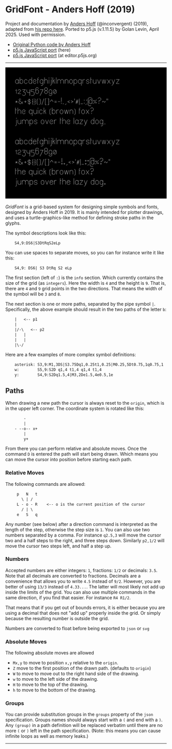 # GridFont - Anders Hoff (2019)

Project and documentation by [Anders Hoff](https://inconvergent.net/) (@inconvergent) (2019), adapted from [his repo here](https://github.com/inconvergent/gridfont). Ported to p5.js (v.1.11.5) by Golan Levin, April 2025. Used with permission. 

* [Original Python code by Anders Hoff](https://github.com/inconvergent/gridfont)
* [p5.js JavaScript port](sketch.js) (here)
* [p5.js JavaScript port](https://editor.p5js.org/golan/sketches/EGWs_gTbR) (at editor.p5js.org)


--- 

[![Anders Hoff's GridFont in p5.js](hoff_screenshot.png)](https://editor.p5js.org/golan/sketches/EGWs_gTbR)

*GridFont* is a grid-based system for designing simple symbols and fonts, designed by Anders Hoff in 2019. It is mainly intended for plotter drawings, and uses a turtle-graphics-like method for defining stroke paths in the glyphs.  

The symbol descriptions look like this:

```
    S4,9:DS6|S3DtRqS2eLp
```

You can use spaces to separate moves, so you can for instance write it like this:

```
    S4,9: DS6| S3 DtRq S2 eLp
```

The first section (left of `:`) is the `info` section. Which currently contains
the size of the grid (as `integers`). Here the width is `4` and the height is
`9`. That is, there are `4` and `9` grid points in the two directions. That
means the width of the symbol will be `3` and `8`.

The next section is one or more paths, separated by the pipe symbol `|`.
Specifically, the above example should result in the two paths of the letter
`b`:

```
    |   <-- p1
    |
    |/-\   <-- p2
    |   |
    |   |
    |\-/
```

Here are a few examples of more complex symbol definitions:

```
    asterisk: S3,9:M1,3DS|S3.75Dq1,0.25t1,0.25|M0.25,5Dt0.75,1q0.75,1
    w:        S5,9:S2D q1,4 t1,4 q1,4 t1,4
    y:        S4,9:S2Dq1.5,4|M3,2De1.5,4e0.5,1e
```

## Paths

When drawing a new path the cursor is always reset to the `origin`, which is in
the upper left corner. The coordinate system is rotated like this:

```
        -
        |
    - --o-- x+
        |
        y+
```

From there you can perform relative and absolute moves. Once the command `D` is
entered the path will start being drawn. Which means you can move the cursor
into position before starting each path.


### Relative Moves

The following commands are allowed:

```
     p   N   t
       \ | /
     L - o - R    <-- o is the current position of the cursor
       / | \
     e   S   q
```

Any number (see below) after a direction command is interpreted as the length
of the step, otherwise the step size is `1`. You can also use two numbers
separated by a comma. For instance `q2.5,3` will move the cursor two and a half
steps to the right, and three steps down. Similarly `p2,1/2` will move the
cursor two steps left, and half a step up.


### Numbers

Accepted numbers are either integers: `1`, fractions: `1/2` or decimals: `3.5`.
Note that all decimals are converted to fractions. Decimals are a convenience
that allows you to write `4.5` instead of `9/2`. However, you are better of
using `13/3` instead of `4.33...`. The latter will most likely not add up
inside the limits of the grid. You can also use multiple commands in the same
direction, if you find that easier. For instance `R4 R1/2`.

That means that if you get out of bounds errors, it is either because you are
using a decimal that does not "add up" properly inside the grid. Or simply
because the resulting number is outside the grid.

Numbers are converted to float before being exported to `json` or `svg`


### Absolute Moves

The following absolute moves are allowed

  - `Mx,y` to move to position `x,y` relative to the `origin`.
  - `Z` move to the first position of the drawn path. (defaults to `origin`)
  - `W` to move to move out to the right hand side of the drawing.
  - `w` to move to the left side of the drawing.
  - `H` to move to the top of the drawing.
  - `h` to move to the bottom of the drawing.

### Groups

You can provide substitution groups in the `groups` property of the `json`
specification. Groups names should always start with a `(` and end with a `)`.
Any `(group)` in a path definition will be replaced verbatim until there are no
more `(` or `)` left in the path specification. (Note: this means you can cause
infinite loops as well as memory leaks.)

---